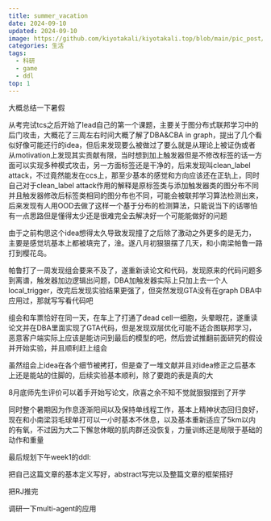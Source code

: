 ```yaml
---
title: summer_vacation
date: 2024-09-10
updated: 2024-09-10
image: https://github.com/kiyotakali/kiyotakali.top/blob/main/pic_post/ba_1.jpg
categories: 生活
tags:
  - 科研
  - game
  - ddl
top: 1
---
```


大概总结一下暑假

从考完试tcs之后开始了lead自己的第一个课题，主要关于图分布式联邦学习中的后门攻击，大概花了三周左右时间大概了解了DBA&CBA in graph，提出了几个看似好像可能还行的idea，但后来发现要么被做过了要么就是从理论上被证伪或者从motivation上发现其实贡献有限，当时想到加上触发器但是不修改标签的话一方面可以实现多种模式攻击，另一方面标签还是干净的，后来发现叫clean_label attack，不过竟然能发在ccs上，那至少基本的感觉和方向应该还在正轨上，同时自己对于clean_label attack作用的解释是原标签类与添加触发器类的图分布不同并且触发器修改后标签类相同的图分布也不同，可能会被联邦学习算法检测出来，后来发现有人用OOD去做了这样一个基于分布的检测算法，只能说当下的话哪怕有一点思路但是懂得太少还是很难完全去解决好一个可能能做好的问题

由于之前构思这个idea想得太久导致发现撞了之后除了激动之外更多的是无力，主要是感觉坑基本上都被填完了，淦。遂八月初狠狠摆了几天，和小南梁帕鲁一路打到樱花岛。

帕鲁打了一周发现组会要来不及了，遂重新读论文和代码，发现原来的代码问题多到离谱，触发器加边逻辑出问题，DBA加触发器实际上只加上去一个人local_trigger，改完后发现实验结果更强了，但突然发现GTA没有在graph DBA中应用过，那就写写看代码吧

组会和车票恰好在同一天，在车上了打通了dead cell一细胞，头晕眼花，遂重读论文并在DBA里面实现了GTA代码，但是发现双层优化可能不适合图联邦学习，恶意客户端实际上应该是能访问到最后的模型的吧，然后尝试推翻前面研究的假设并开始实验，并且顺利赶上组会

虽然组会上idea在各个细节被拷打，但是查了一堆文献并且对idea修正之后基本上还是能站的住脚的，后续实验基本顺利，除了要跑的表是真的大

8月底师先生评价可以着手开始写论文，欣喜之余不知不觉就狠狠摆到了开学

同时整个暑期因为作息逐渐阳间以及保持单线程工作，基本上精神状态回归良好，现在和小南梁羽毛球单打可以一小时基本不休息，以及基本重新适应了5km以内的有氧，不过因为大二下懈怠休眠的肌肉群还没恢复，力量训练还是局限于基础的动作和重量

最后规划下午week1的ddl:

把自己这篇文章的基本定义写好，abstract写完以及整篇文章的框架搭好

把RJ推完

调研一下multi-agent的应用
